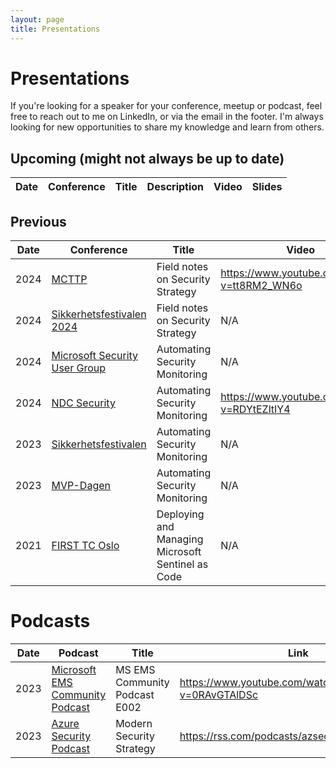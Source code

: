 ```yaml
---
layout: page
title: Presentations
---
```


# Presentations

If you're looking for a speaker for your conference, meetup or podcast, feel free to reach out to me on LinkedIn, or via the email in the footer. I'm always looking for new opportunities to share my knowledge and learn from others.

## Upcoming (might not always be up to date)

| Date|Conference| Title | Description| Video| Slides|
|-----|----|---|--|--|----|


## Previous

| Date|Conference| Title | Video| Slides|
|-----|----|--|--|----|
|2024|[MCTTP](https://www.mcttp.de/)|Field notes on Security Strategy|https://www.youtube.com/watch?v=tt8RM2_WN6o|N/A|
|2024|[Sikkerhetsfestivalen 2024](https://sikkerhetsfestivalen.no/)|Field notes on Security Strategy|N/A|N/A|
|2024|[Microsoft Security User Group](https://www.meetup.com/microsoft-security-user-group/)|Automating Security Monitoring|N/A|N/A|N/A|
|2024|[NDC Security](https://ndc-security.com/)|Automating Security Monitoring|https://www.youtube.com/watch?v=RDYtEZltIY4|N/A|
|2023|[Sikkerhetsfestivalen](https://sikkerhetsfestivalen.no/)|Automating Security Monitoring|N/A|N/A|
|2023|[MVP-Dagen](https://mvpdagen.no/)|Automating Security Monitoring|N/A|N/A|
|2021|[FIRST TC Oslo](https://www.coldincidentresponse.no/)|Deploying and Managing Microsoft Sentinel as Code|N/A|N/A|


# Podcasts

| Date|Podcast| Title | Link|
|-----|----|---|--|
|2023|[Microsoft EMS Community Podcast](https://www.youtube.com/@msems)| MS EMS Community Podcast E002 | https://www.youtube.com/watch?v=0RAvGTAlDSc
|2023|[Azure Security Podcast](https://azuresecuritypodcast.azurewebsites.net/)|Modern Security Strategy|https://rss.com/podcasts/azsecpodcast/1064208